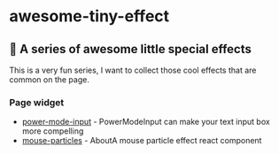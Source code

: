 # awesome-tiny-effect

## 🚀 A series of awesome little special effects

This is a very fun series, I want to collect those cool effects that are common on the page.

### Page widget

- [power-mode-input](https://github.com/lindelof/power-mode-input) - PowerModeInput can make your text input box more compelling
- [mouse-particles](https://github.com/lindelof/react-mouse-particles) - AboutA mouse particle effect react component
